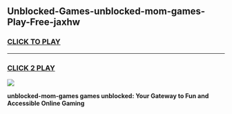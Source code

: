 
## Unblocked-Games-unblocked-mom-games-Play-Free-jaxhw
<h3>
<a href="https://premium76.site?title=unblocked-mom-games&ref=15A">CLICK TO PLAY</a></h3>
<hr>

<h3>
<a href="https://premium76.site?title=unblocked-mom-games&ref=15A">CLICK 2 PLAY</a>
  
</h3>

<a href="https://premium76.site?title=unblocked-mom-games&ref=15A"><img src="https://clearcache.store/games.png"></a>


**unblocked-mom-games games unblocked: Your Gateway to Fun and Accessible Online Gaming**
